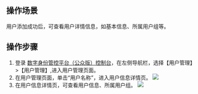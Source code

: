 ## 操作场景
用户添加成功后，可查看用户详情信息，如基本信息、所属用户组等。

## 操作步骤

1. 登录 [数字身份管控平台（公众版）控制台](https://console.cloud.tencent.com/ciam)，在左侧导航栏，选择【用户管理】>【用户管理】,进入用户管理页面。
2. 在用户管理页面，单击“用户名称”，进入用户信息详情页。
![](https://main.qcloudimg.com/raw/b8a7b37543ba82d8a79db92a66b22673.png)
3. 在用户信息详情页，可查看用户信息、所属用户组。
![](https://main.qcloudimg.com/raw/8ec148288e742d5658f17b97b675794b.png)
